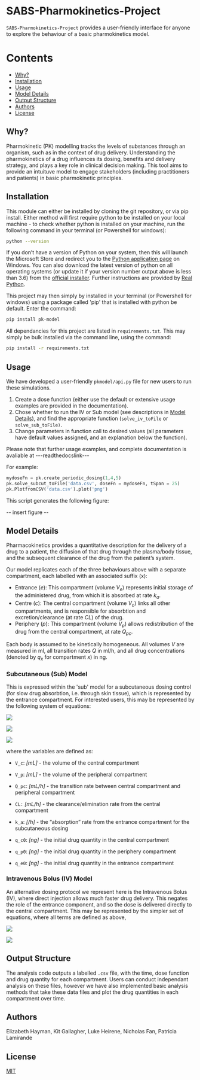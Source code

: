 # SABS-Pharmokinetics-Project

`SABS-Pharmokinetics-Project` provides a user-friendly interface for anyone to explore the behaviour of a basic pharmokinetics model.


Contents
========

 * [Why?](#why)
 * [Installation](#installation)
 * [Usage](#usage)
 * [Model Details](#model-details)
 * [Output Structure](#output-structure)
 * [Authors](#authors)
 * [License](#license)

## Why?
Pharmokinetic (PK) modelling tracks the levels of substances through an organism, such as in the context of drug delivery. Understanding the pharmokinetics of a drug influences its dosing, benefits and delivery strategy, and plays a key role in clinical decision making. This tool aims to provide an intuituve model to engage stakeholders (including practitioners and patients) in basic pharmokinetic principles.

## Installation
This module can either be installed by cloning the git repository, or via pip install. Either method will first require python to be installed on your local machine - to check whether python is installed on your machine, run the following command in your terminal (or Powershell for windows):

```bash
python --version
```

If you don’t have a version of Python on your system, then this will launch the Microsoft Store and redirect you to the [Python application page](https://www.microsoft.com/en-us/p/python-39/9p7qfqmjrfp70) on Windows. You can also download the latest version of python on all operating systems (or update it if your version number output above is less than 3.6) from the [official installer](https://www.python.org/downloads/). Further instructions are provided by [Real Python](https://realpython.com/installing-python/).

This project may then simply by installed in your terminal (or Powershell for windows) using a package called 'pip' that is installed with python be default. Enter the command:

```bash
pip install pk-model
```

All dependancies for this project are listed in `requirements.txt`. This may simply be bulk installed via the command line, using the command:

```bash
pip install -r requirements.txt
```
## Usage

We have developed a user-friendly `pkmodel/api.py` file for new users to run these simulations. 
 1. Create a dose function (either use the default or extensive usage examples are provided in the documentation).
 2. Chose whether to run the IV or Sub model (see descriptions in [Model Details](#model-details)), and find the appropriate function (`solve_iv_toFile` or `solve_sub_toFile)`.
 3. Change parameters in function call to desired values (all parameters have default values assigned, and an explanation below the function).

 Please note that further usage examples, and complete documentation is avaliable at ---readthedocslink---

For example:

```python
mydoseFn = pk.create_periodic_dosing(1,4,5)
pk.solve_subcut_toFile('data.csv', doseFn = mydoseFn, tSpan = 25)
pk.PlotfromCSV('data.csv').plot('png')
```
This script generates the following figure:

-- insert figure --

## Model Details
Pharmacokinetics provides a quantitative description for the delivery of a drug to a patient, the diffusion of that drug through the plasma/body tissue, and the subsequent clearance of the drug from the patient’s system. 

Our model replicates each of the three behaviours above with a separate compartment, each labelled with an associated suffix (x):

 * Entrance (_e_): This compartment (volume _V<sub>e</sub>_) represents initial storage of the administered drug, from which it is absorbed at rate _k<sub>a</sub>_.
 * Centre (_c_): The central compartment (volume _V<sub>c</sub>_) links all other compartments, and is responsible for absorbtion and excretion/clearance (at rate _CL_) of the drug.
 * Periphery (_p_): This compartment (volume _V<sub>p</sub>_) allows redistribution of the drug from the central compartment, at rate _Q<sub>pc</sub>_.

Each body is assumed to be kinetically homogeneous. All volumes _V_ are measured in ml, all transition rates _Q_ in ml/h, and all drug concentrations (denoted by _q<sub>x</sub>_ for compartment _x_) in ng.

### Subcutaneous (Sub) Model
This is expressed within the 'sub' model for a subcutaneous dosing control (for slow drug absorbtion, i.e. through skin tissue), which is represented by the entrance compartment. For interested users, this may be represented by the following system of equations:

<img src="https://render.githubusercontent.com/render/math?math=\frac{dq_{e}}{dt} = Dose(t) - k_{a}q_{e}">  <br /> 


<img src="https://render.githubusercontent.com/render/math?math=\frac{dq_{c}}{dt} = k_{a}q_{e} - \frac{CL}{V_{c}}q_{c} - Q_{pc} \left( \frac{q_{c}}{V_{c}} - \frac{q_{p}}{V_{p}} \right)">  <br /> 


<img src="https://render.githubusercontent.com/render/math?math=\frac{dq_{p}}{dt} = Q_{pc} \left( \frac{q_{c}}{V_{c}} - \frac{q_{p}}{V_{p}} \right)">



where the variables are defined as:

 * `V_c`: _[mL]_ - the volume of the central compartment
 * `V_p`: _[mL]_ - the volume of the peripheral compartment

 * `Q_pc`: _[mL/h]_ - the transition rate between central compartment and peripheral compartment
 * `CL:` _[mL/h]_ - the clearance/elimination rate from the central compartment
 * `k_a`: _[/h]_ - the “absorption” rate from the entrance compartment for the subcutaneous dosing 

 * `q_c0`: _[ng]_ - the initial drug quantity in the central compartment
 * `q_p0`: _[ng]_ - the initial drug quantity in the periphery compartment
 * `q_e0`: _[ng]_ - the initial drug quantity in the entrance compartment

 ### Intravenous Bolus (IV) Model
 An alternative dosing protocol we represent here is the Intravenous Bolus (IV), where direct injection allows much faster drug delivery. This negates the role of the entrance component, and so the dose is delivered directly to the central compartment. This may be represented by the simpler set of equations, where all terms are defined as above,

<img src="https://render.githubusercontent.com/render/math?math=\frac{dq_{c}}{dt} = Dose(t) - \frac{CL}{V_{c}}q_{c} - Q_{pc} \left( \frac{q_{c}}{V_{c}} - \frac{q_{p}}{V_{p}} \right)">  <br /> 


<img src="https://render.githubusercontent.com/render/math?math=\frac{dq_{p}}{dt} = Q_{pc} \left( \frac{q_{c}}{V_{c}} - \frac{q_{p}}{V_{p}} \right)">

## Output Structure
The analysis code outputs a labelled `.csv` file, with the time, dose function and drug quantity for each compartment. Users can conduct independant analysis on these files, however we have also implemented basic analysis methods that take these data files and plot the drug quantities in each compartment over time.
## Authors
Elizabeth Hayman, Kit Gallagher, Luke Heirene, Nicholas Fan, Patricia Lamirande

## License
[MIT](https://choosealicense.com/licenses/mit/)
